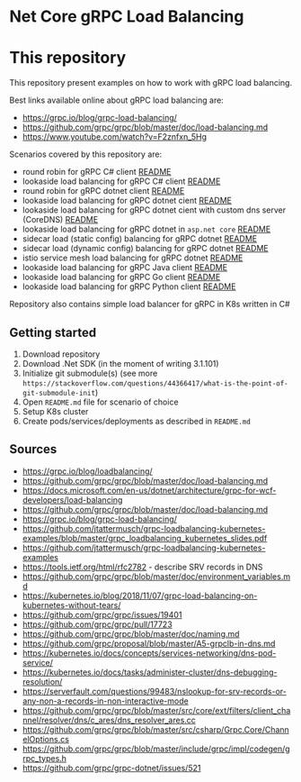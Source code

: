# Net Core gRPC Load Balancing

# This repository

This repository present examples on how to work with gRPC load balancing.

Best links available online about gRPC load balancing are:
- https://grpc.io/blog/grpc-load-balancing/
- https://github.com/grpc/grpc/blob/master/doc/load-balancing.md
- https://www.youtube.com/watch?v=F2znfxn_5Hg

Scenarios covered by this repository are:
- round robin for gRPC C# client [README](scenarios/NetCore.CSharp.RoundRobin/README.md)
- lookaside load balancing for gRPC C# client [README](scenarios/NetCore.CSharp.Lookaside/README.md)
- round robin for gRPC dotnet client [README](scenarios/NetCore.DotNet.RoundRobin/README.md)
- lookaside load balancing for gRPC dotnet cient [README](scenarios/NetCore.DotNet.Lookaside/README.md)
- lookaside load balancing for gRPC dotnet cient with custom dns server (CoreDNS) [README](scenarios/NetCore.DotNet.Lookaside.CustomDns/README.md)
- lookaside load balancing for gRPC dotnet in `asp.net core` [README](scenarios/NetCore.DotNet.Lookaside.AspNetClient/README.md)
- sidecar load (static config) balancing for gRPC dotnet [README](scenarios/NetCore.DotNet.Sidecar.StaticConfiguration/README.md)
- sidecar load (dynamic config) balancing for gRPC dotnet [README](scenarios/NetCore.DotNet.Sidecar.DynamicConfiguration/README.md)
- istio service mesh load balancing for gRPC dotnet [README](scenarios/NetCore.DotNet.ServiceMesh/README.md)
- lookaside load balancing for gRPC Java client [README](scenarios/Java.Lookaside/README.md)
- lookaside load balancing for gRPC Go client [README](scenarios/Go.Lookaside/README.md)
- lookaside load balancing for gRPC Python client [README](scenarios/Python.Lookaside/README.md) 

Repository also contains simple load balancer for gRPC in K8s written in C#

## Getting started

1. Download repository 
2. Download .Net SDK (in the moment of writing 3.1.101)
3. Initialize git submodule(s) (see more `https://stackoverflow.com/questions/44366417/what-is-the-point-of-git-submodule-init`)
4. Open `README.md` file for scenario of choice
5. Setup K8s cluster
6. Create pods/services/deployments as described in `README.md` 

## Sources

- https://grpc.io/blog/loadbalancing/ 
- https://github.com/grpc/grpc/blob/master/doc/load-balancing.md 
- https://docs.microsoft.com/en-us/dotnet/architecture/grpc-for-wcf-developers/load-balancing 
- https://github.com/grpc/grpc/blob/master/doc/load-balancing.md
- https://grpc.io/blog/grpc-load-balancing/
- https://github.com/jtattermusch/grpc-loadbalancing-kubernetes-examples/blob/master/grpc_loadbalancing_kubernetes_slides.pdf
- https://github.com/jtattermusch/grpc-loadbalancing-kubernetes-examples
- https://tools.ietf.org/html/rfc2782 - describe SRV records in DNS
- https://github.com/grpc/grpc/blob/master/doc/environment_variables.md
- https://kubernetes.io/blog/2018/11/07/grpc-load-balancing-on-kubernetes-without-tears/
- https://github.com/grpc/grpc/issues/19401
- https://github.com/grpc/grpc/pull/17723
- https://github.com/grpc/grpc/blob/master/doc/naming.md
- https://github.com/grpc/proposal/blob/master/A5-grpclb-in-dns.md
- https://kubernetes.io/docs/concepts/services-networking/dns-pod-service/
- https://kubernetes.io/docs/tasks/administer-cluster/dns-debugging-resolution/
- https://serverfault.com/questions/99483/nslookup-for-srv-records-or-any-non-a-records-in-non-interactive-mode
- https://github.com/grpc/grpc/blob/master/src/core/ext/filters/client_channel/resolver/dns/c_ares/dns_resolver_ares.cc
- https://github.com/grpc/grpc/blob/master/src/csharp/Grpc.Core/ChannelOptions.cs
- https://github.com/grpc/grpc/blob/master/include/grpc/impl/codegen/grpc_types.h
- https://github.com/grpc/grpc-dotnet/issues/521